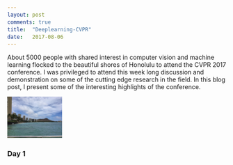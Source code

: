 ```yaml
---
layout: post
comments: true
title:  "Deeplearning-CVPR"
date:   2017-08-06
---
```


About 5000 people with shared interest in computer vision and machine learning flocked to the beautiful shores of Honolulu to attend the CVPR 2017 conference. I was privileged to attend this week long discussion and demonstration on some of the cutting edge research in the field. In this blog post, I present some of the interesting highlights of the conference.

<img src="/assets/cvpr/honolulu.JPG" width="25%" height="25%" />

### Day 1



